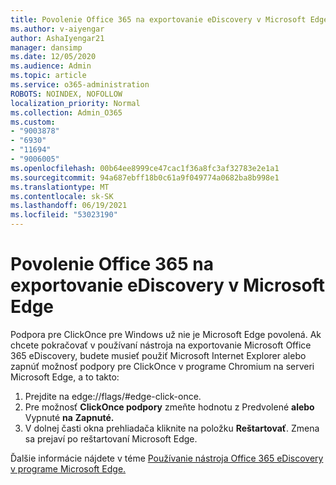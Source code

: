 ```yaml
---
title: Povolenie Office 365 na exportovanie eDiscovery v Microsoft Edge
ms.author: v-aiyengar
author: AshaIyengar21
manager: dansimp
ms.date: 12/05/2020
ms.audience: Admin
ms.topic: article
ms.service: o365-administration
ROBOTS: NOINDEX, NOFOLLOW
localization_priority: Normal
ms.collection: Admin_O365
ms.custom:
- "9003878"
- "6930"
- "11694"
- "9006005"
ms.openlocfilehash: 00b64ee8999ce47cac1f36a8fc3af32783e2e1a1
ms.sourcegitcommit: 94a687ebff18b0c61a9f049774a0682ba8b998e1
ms.translationtype: MT
ms.contentlocale: sk-SK
ms.lasthandoff: 06/19/2021
ms.locfileid: "53023190"
---
```

# <a name="enable-office-365-ediscovery-export-tool-in-microsoft-edge"></a>Povolenie Office 365 na exportovanie eDiscovery v Microsoft Edge

Podpora pre ClickOnce pre Windows už nie je Microsoft Edge povolená. Ak chcete pokračovať v používaní nástroja na exportovanie Microsoft Office 365 eDiscovery, budete musieť použiť Microsoft Internet Explorer alebo zapnúť možnosť podpory pre ClickOnce v programe Chromium na serveri Microsoft Edge, a to takto:

1. Prejdite na edge://flags/#edge-click-once.
1. Pre možnosť **ClickOnce podpory** zmeňte hodnotu z Predvolené **alebo** Vypnuté **na** **Zapnuté.**
1. V dolnej časti okna prehliadača kliknite na položku **Reštartovať**. Zmena sa prejaví po reštartovaní Microsoft Edge.

Ďalšie informácie nájdete v téme [Používanie nástroja Office 365 eDiscovery v programe Microsoft Edge.](https://go.microsoft.com/fwlink/?linkid=2111611)
